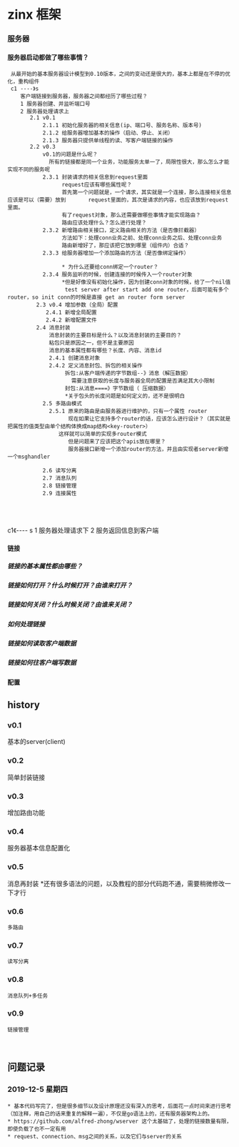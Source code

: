 # zinx  框架

### 服务器

#### 服务器启动都做了哪些事情？
     从最开始的基本服务器设计模型到0.10版本，之间的变动还是很大的，基本上都是在不停的优化，重构组件
     c1 ----》s  
        客户端链接到服务器，服务器之间都经历了哪些过程？ 
        1 服务器创建、并监听端口号
        2 服务器处理请求上
           2.1 v0.1 
               2.1.1 初始化服务器的相关信息(ip、端口号、服务名称、版本号) 
               2.1.2 给服务器增加基本的操作（启动、停止、关闭）
               2.1.3 服务器只提供单线程的读、写客户端链接的操作
           2.2 v0.3
               v0.1的问题是什么呢？
                 所有的链接都是同一个业务，功能服务太单一了，局限性很大，那么怎么才能实现不同的服务呢
               2.3.1 封装请求的相关信息到request里面
                     request应该有哪些属性呢？
                     首先第一个问题就是，一个请求，其实就是一个连接，那么连接相关信息应该是可以（需要）放到       request里面的，其次是请求的内容，也应该放到request里面。
                     有了request对象，那么还需要做哪些事情才能实现路由？
                     路由应该处理什么？怎么进行处理？
               2.3.2 新增路由相关接口，定义路由相关的方法（是否像拦截器）
                     方法如下：处理conn业务之前、处理conn业务之后、处理conn业务
                     路由新增好了，那应该把它放到哪里（组件内）合适？
               2.3.3 给服务器增加一个添加路由的方法（是否像绑定操作）
                     
                     * 为什么还要给conn绑定一个router？
               2.3.4 服务监听的时候，创建连接的时候传入一个router对象      
                     *但是好像没有初始化操作，因为创建conn对象的时候，给了一个nil值
                      test server after start add one router，后面可能有多个router，so init conn的时候是直接 get an router form server
             2.3 v0.4 增加参数（全局）配置         
                2.4.1 新增全局配置
                2.4.2 新增配置文件 
             2.4 消息封装
                 消息封装的主要目标是什么？以及消息封装的主要目的？
                 粘包只是原因之一，但不是主要原因
                 消息的基本属性都有哪些？长度、内容、消息id
                 2.4.1 创建消息对象
                 2.4.2 定义消息封包、拆包的相关操作
                      拆包:从客户端传递的字节数组--》消息（解压数据）
                        需要注意获取的长度与服务器全局的配置是否满足其大小限制
                      封包:从消息====》字节数组（ 压缩数据）
                      *关于包头的长度问题是如何定义的，还不是很明白
               2.5 多路由模式  
            	 2.5.1 原来的路由是由服务器进行维护的，只有一个属性 router
				       现在如果让它支持多个router的话，应该怎么进行设计？（其实就是把属性的值类型由单个结构体换成map结构<key-router>）
					这样就可以简单的实现多router模式
					   但是问题来了应该把这个apis放在哪里？
					   服务器接口新增一个添加router的方法，并且由实现者server新增 一个msghandler	 
            
               2.6 读写分离
               2.7 消息队列
               2.8 链接管理
               2.9 连接属性
                      


​                 
​           
​         
     c1《---- s
        1 服务器处理请求下
        2 服务返回信息到客户端


#### 


####  链接

##### 链接的基本属性都由哪些？

##### 链接如何打开？什么时候打开？由谁来打开？

##### 链接如何关闭？什么时候关闭？由谁来关闭？

##### 如何处理链接

##### 链接如何读取客户端数据

##### 链接如何往客户端写数据


####  配置

## history 

### v0.1
   基本的server(client)
### v0.2
   简单封装链接
### v0.3
   增加路由功能
### v0.4
   服务器基本信息配置化
### v0.5 
   消息再封装
    *还有很多语法的问题，以及教程的部分代码跑不通，需要稍微修改一下才行   
    
### v0.6
    多路由

### v0.7
    读写分离

### v0.8 
    消息队列+多任务
### v0.9 
    链接管理


​                
## 问题记录

### 2019-12-5 星期四
    * 基本代码写完了，但是很多细节以及设计原理还没有深入的思考，后面花一点时间来进行思考（加注释，用自己的话来重复的解释一遍），不仅是go语法上的，还有服务器架构上的。
    * https://github.com/alfred-zhong/wserver 这个太基础了，处理的链接数量有限，即使负载了也不一定有用
    * request、connection、msg之间的关系，以及它们与server的关系
​    